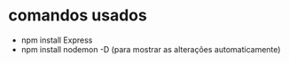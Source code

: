 # comandos usados

- npm install Express
- npm install nodemon -D (para mostrar as alterações automaticamente)
